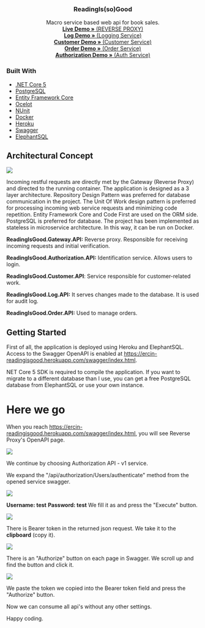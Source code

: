   <h3 align="center">ReadingIs(so)Good</h3>

  <p align="center">
    Macro service based web api for book sales.
    <br />
    <a href="https://https://ercin-readingisgood.herokuapp.com/swagger/index.html"><strong>Live Demo »</strong> (REVERSE PROXY)</a>
    <br />
    <a href="https://https://ercin-readingisgood-log.herokuapp.com/swagger/index.html"><strong>Log Demo »</strong> (Logging Service)</a>
    <br />
    <a href="https://https://ercin-readingisgood-customer.herokuapp.com/swagger/index.html"><strong>Customer Demo »</strong> (Customer Service)</a>
    <br />
    <a href="https://https://ercin-readingisgood-order.herokuapp.com/swagger/index.html"><strong>Order Demo »</strong> (Order Service)</a>
    <br />
    <a href="https://https://ercin-readingisgood-auth.herokuapp.com/swagger/index.html"><strong>Authorization Demo »</strong> (Auth Service)</a>  
  </p>

### Built With

* [.NET Core 5](https://en.wikipedia.org/wiki/.NET_Core)
* [PostgreSQL](https://www.postgresql.org/)
* [Entity Framework Core](https://en.wikipedia.org/wiki/Entity_Framework)
* [Ocelot](https://github.com/ThreeMammals/Ocelot)
* [NUnit](https://nunit.org/)
* [Docker](https://www.docker.com/)
* [Heroku](https://www.heroku.com/)
* [Swagger](https://swagger.io/)
* [ElephantSQL](https://www.elephantsql.com/)

## Architectural Concept

![](https://github.com/ErcinDedeoglu/ReadingIsGood/raw/main/assets/Network%20Tapology.png)

Incoming restful requests are directly met by the Gateway (Reverse Proxy) and directed to the running container. The application is designed as a 3 layer architecture. Repository Design Pattern was preferred for database communication in the project. The Unit Of Work design pattern is preferred for processing incoming web service requests and minimizing code repetition. Entity Framework Core and Code First are used on the ORM side. PostgreSQL is preferred for database. The project has been implemented as stateless in microservice architecture. In this way, it can be run on Docker.

**ReadingIsGood.Gateway.API:** Reverse proxy. Responsible for receiving incoming requests and initial verification.

**ReadingIsGood.Authorization.API:** Identification service. Allows users to login.

**ReadingIsGood.Customer.API**: Service responsible for customer-related work.

**ReadingIsGood.Log.API:** It serves changes made to the database. It is used for audit log.

**ReadingIsGood.Order.API:** Used to manage orders.

## Getting Started

First of all, the application is deployed using Heroku and ElephantSQL. Access to the Swagger OpenAPI is enabled at https://ercin-readingisgood.herokuapp.com/swagger/index.html.

NET Core 5 SDK is required to compile the application. If you want to migrate to a different database than I use, you can get a free PostgreSQL database from ElephantSQL or use your own instance.

# Here we go

When you reach https://ercin-readingisgood.herokuapp.com/swagger/index.html, you will see Reverse Proxy's OpenAPI page.

![](https://github.com/ErcinDedeoglu/ReadingIsGood/raw/main/assets/OpenAPI%20Service%20Selection.png)

We continue by choosing Authorization API - v1 service.

We expand the "/api/authorization/Users/authenticate" method from the opened service swagger.

![](https://github.com/ErcinDedeoglu/ReadingIsGood/raw/main/assets/OpenAPI%20Auth-1.png)

**Username: test**
**Password: test**
We fill it as and press the "Execute" button.

![](https://github.com/ErcinDedeoglu/ReadingIsGood/raw/main/assets/OpenAPI%20Auth-2.png)

There is Bearer token in the returned json request. We take it to the **clipboard** (copy it).

![](https://github.com/ErcinDedeoglu/ReadingIsGood/raw/main/assets/OpenAPI%20Auth-3.png)

There is an "Authorize" button on each page in Swagger. We scroll up and find the button and click it.

![](https://github.com/ErcinDedeoglu/ReadingIsGood/raw/main/assets/OpenAPI%20Auth-4.png)

We paste the token we copied into the Bearer token field and press the "Authorize" button.

Now we can consume all api's without any other settings.

Happy coding.
